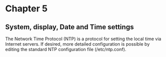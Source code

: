 # Chapter 5
<!-- toc -->
## System, display, Date and Time settings
The Network Time Protocol (NTP) is a protocol for setting the local time via Internet servers.  If desired, more detailed configuration is possible by editing the standard NTP configuration file (/etc/ntp.conf).
